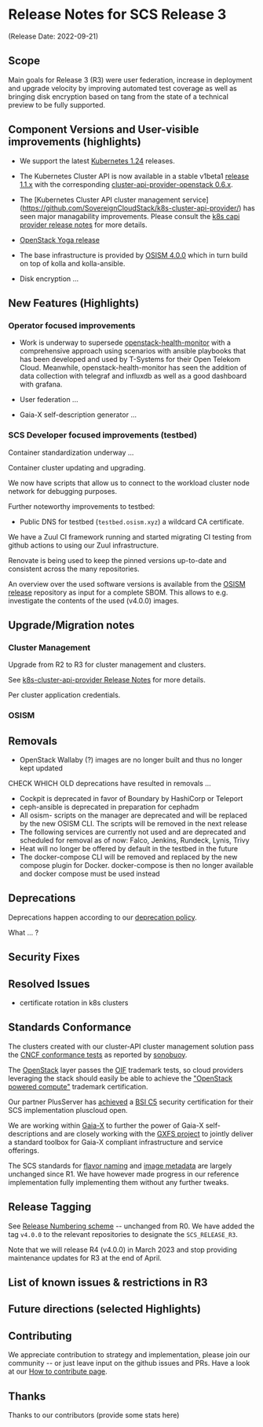 # Release Notes for SCS Release 3
(Release Date: 2022-09-21)

## Scope

Main goals for Release 3 (R3) were user federation, increase in deployment and upgrade
velocity by improving automated test coverage as well as bringing disk encryption based on
tang from the state of a technical preview to be fully supported.

## Component Versions and User-visible improvements (highlights)

* We support the latest [Kubernetes 1.24](https://github.com/kubernetes/kubernetes/blob/master/CHANGELOG/CHANGELOG-1.24.md)
  releases.
* The Kubernetes Cluster API is now available in a stable v1beta1
  [release 1.1.x](https://github.com/kubernetes-sigs/cluster-api/releases)
  with the corresponding [cluster-api-provider-openstack 0.6.x](https://github.com/kubernetes-sigs/cluster-api/releases).
* The [Kubernetes Cluster API cluster management service]
  (https://github.com/SovereignCloudStack/k8s-cluster-api-provider/)
  has seen major managability improvements.
  Please consult the
  [k8s capi provider release notes](https://github.com/SovereignCloudStack/k8s-cluster-api-provider/blob/master/Release-Notes-R3.md)
  for more details.
* [OpenStack Yoga release](https://releases.openstack.org/yoga/highlights.html)

* The base infrastructure is provided by
  [OSISM 4.0.0](https://github.com/osism/release/blob/main/notes/4.0.0/NOTES.md)
  which in turn build on top of kolla and kolla-ansible.
* Disk encryption ...

## New Features (Highlights)

### Operator focused improvements

* Work is underway to supersede [openstack-health-monitor](https://github.com/SovereignCloudStack/openstack-health-monitor)
  with a comprehensive approach using scenarios with ansible playbooks
  that has been developed and used by T-Systems for their Open Telekom Cloud.
  Meanwhile, openstack-health-monitor has seen the addition of data
  collection with telegraf and influxdb as well as a good dashboard
  with grafana.

* User federation ...

* Gaia-X self-description generator ...

### SCS Developer focused improvements (testbed)

Container standardization underway ...

Container cluster updating and upgrading.

We now have scripts that allow us to connect to the workload cluster node network
for debugging purposes.

Further noteworthy improvements to testbed:
* Public DNS for testbed (`testbed.osism.xyz`) a wildcard CA certificate.

We have a Zuul CI framework running and started migrating CI testing from github actions to
using our Zuul infrastructure.

Renovate is being used to keep the pinned versions up-to-date and consistent across the
many repositories.

An overview over the used software versions is available from the
[OSISM release](https://github.com/osism/release) repository as input
for a complete SBOM. This allows to e.g. investigate the contents of the
used (v4.0.0) images.


## Upgrade/Migration notes

### Cluster Management

Upgrade from R2 to R3 for cluster management and clusters.

See [k8s-cluster-api-provider Release Notes](https://github.com/SovereignCloudStack/k8s-cluster-api-provider/blob/master/Release-Notes-R3.md#incompatible-changes)
for more details.

Per cluster application credentials.

### OSISM

## Removals

* OpenStack Wallaby (?) images are no longer built and thus no longer kept updated

CHECK WHICH OLD deprecations have resulted in removals ...

* Cockpit is deprecated in favor of Boundary by HashiCorp or Teleport
* ceph-ansible is deprecated in preparation for cephadm
* All osism- scripts on the manager are deprecated and will be replaced by the new OSISM CLI. The scripts will be removed in the next release
* The following services are currently not used and are deprecated and scheduled for removal as of now: Falco, Jenkins, Rundeck, Lynis, Trivy
* Heat will no longer be offered by default in the testbed in the future
* The docker-compose CLI will be removed and replaced by the new compose plugin for Docker.
docker-compose is then no longer available and docker compose must be used instead

## Deprecations

Deprecations happen according to our [deprecation policy](https://github.com/SovereignCloudStack/Docs/blob/main/Design-Docs/Release-Policies.md#deprecation).

What ... ?

## Security Fixes


## Resolved Issues

* certificate rotation in k8s clusters

## Standards Conformance

The clusters created with our cluster-API cluster management solution pass
the [CNCF conformance tests](https://github.com/SovereignCloudStack/Docs/blob/main/Design-Docs/Image-Properties-Spec.md)
as reported by [sonobuoy](https://sonobuoy.io/).

The [OpenStack](https://openstack.org/) layer passes the
[OIF](https://openinfra.dev/) trademark tests, so cloud providers
leveraging the stack should easily be able to achieve the
["OpenStack powered compute"](https://www.openstack.org/brand/interop/)
trademark certification.

Our partner PlusServer has [achieved](https://www.openstack.org/brand/interop/)
a [BSI C5](https://www.bsi.bund.de/EN/Topics/CloudComputing/Compliance_Criteria_Catalogue/Compliance_Criteria_Catalogue_node.html)
security certification for their SCS implementation pluscloud open.

We are working within [Gaia-X](https://gaia-x.eu/) to further the power
of Gaia-X self-descriptions and are closely working with the
[GXFS project](https://gxfs.de/)
to jointly deliver a standard toolbox for Gaia-X compliant
infrastructure and service offerings.

The SCS standards for [flavor naming](https://github.com/SovereignCloudStack/Docs/blob/main/Design-Docs/flavor-naming.md) and
[image metadata](https://github.com/SovereignCloudStack/Docs/blob/main/Design-Docs/Image-Properties-Spec.md)
are largely unchanged since R1. We have however
made progress in our reference implementation fully implementing
them without any further tweaks.

## Release Tagging

See [Release Numbering scheme](../Design-Docs/Release-Numbering-Scheme.md) -- unchanged from R0.
We have added the tag `v4.0.0` to the relevant repositories to designate the `SCS_RELEASE_R3`.

Note that we will release R4 (v4.0.0) in March 2023 and stop providing maintenance
updates for R3 at the end of April.

## List of known issues & restrictions in R3

## Future directions (selected Highlights)


## Contributing

We appreciate contribution to strategy and implementation, please join
our community -- or just leave input on the github issues and PRs.
Have a look at our [How to contribute page](https://scs.community/contribute/).

## Thanks

Thanks to our contributors (provide some stats here)
